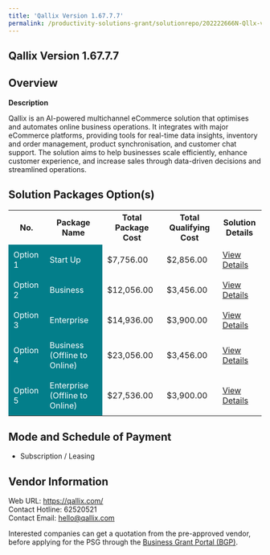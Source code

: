 ```yaml
---
title: 'Qallix Version 1.67.7.7'
permalink: /productivity-solutions-grant/solutionrepo/202222666N-Qllx-v-16777-G
---
```


## Qallix Version 1.67.7.7

## Overview

**Description**

Qallix is an AI-powered multichannel eCommerce solution that optimises and automates online business operations. It integrates with major eCommerce platforms, providing tools for real-time data insights, inventory and order management, product synchronisation, and customer chat support. The solution aims to help businesses scale efficiently, enhance customer experience, and increase sales through data-driven decisions and streamlined operations.

## Solution Packages Option(s)

<table>
<tr>
<th><b>No.</b></th>
<th><b>Package Name</b></th>
<th><b>Total Package Cost</b></th>
<th><b>Total Qualifying Cost</b></th>
<th><b>Solution Details</b></th>
</tr>
<tr>
<td style='padding: 10px; background-color: #037E8A; color: #FFFFFF;'>Option 1</td>
<td style='padding: 10px; background-color: #037E8A; color: #FFFFFF;'>Start Up</td>
<td style='padding: 10px;'>$7,756.00</td>
<td style='padding: 10px;'>$2,856.00</td>
<td style='padding: 10px;'><a href='/images/psg/202222666N_20240157_20022025_Desensitised_Annex3_Part1.pdf' target='_blank'>View Details</a></td>
</tr>
<tr>
<td style='padding: 10px; background-color: #037E8A; color: #FFFFFF;'>Option 2</td>
<td style='padding: 10px; background-color: #037E8A; color: #FFFFFF;'>Business</td>
<td style='padding: 10px;'>$12,056.00</td>
<td style='padding: 10px;'>$3,456.00</td>
<td style='padding: 10px;'><a href='/images/psg/202222666N_20240157_20022025_Desensitised_Annex3_Part2.pdf' target='_blank'>View Details</a></td>
</tr>
<tr>
<td style='padding: 10px; background-color: #037E8A; color: #FFFFFF;'>Option 3</td>
<td style='padding: 10px; background-color: #037E8A; color: #FFFFFF;'>Enterprise</td>
<td style='padding: 10px;'>$14,936.00</td>
<td style='padding: 10px;'>$3,900.00</td>
<td style='padding: 10px;'><a href='/images/psg/202222666N_20240157_20022025_Desensitised_Annex3_Part3.pdf' target='_blank'>View Details</a></td>
</tr>
<tr>
<td style='padding: 10px; background-color: #037E8A; color: #FFFFFF;'>Option 4</td>
<td style='padding: 10px; background-color: #037E8A; color: #FFFFFF;'>Business (Offline to Online)</td>
<td style='padding: 10px;'>$23,056.00</td>
<td style='padding: 10px;'>$3,456.00</td>
<td style='padding: 10px;'><a href='/images/psg/202222666N_20240157_20022025_Desensitised_Annex3_Part4.pdf' target='_blank'>View Details</a></td>
</tr>
<tr>
<td style='padding: 10px; background-color: #037E8A; color: #FFFFFF;'>Option 5</td>
<td style='padding: 10px; background-color: #037E8A; color: #FFFFFF;'>Enterprise (Offline to Online)</td>
<td style='padding: 10px;'>$27,536.00</td>
<td style='padding: 10px;'>$3,900.00</td>
<td style='padding: 10px;'><a href='/images/psg/202222666N_20240157_20022025_Desensitised_Annex3_Part5.pdf' target='_blank'>View Details</a></td>
</tr>
</table>

## Mode and Schedule of Payment

 - Subscription / Leasing

## Vendor Information

 Web URL: https://qallix.com/ <br>Contact Hotline: 62520521 <br>Contact Email: hello@qallix.com <br>

Interested companies can get a quotation from the pre-approved vendor, before applying for the PSG through the <a href='https://www.businessgrants.gov.sg/' target='_blank' rel='noopener'>Business Grant Portal (BGP)</a>.

<script src="/jquery/resize-tables.js"></script>
